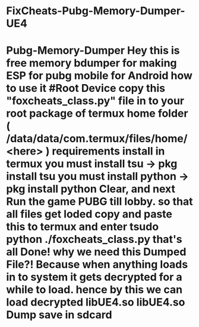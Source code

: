 # FixCheats-Pubg-Memory-Dumper-UE4
# Pubg-Memory-Dumper Hey this is free memory bdumper for making ESP for pubg mobile for Android  how to use it #Root Device copy this "foxcheats_class.py" file in to your root package of termux home folder ( /data/data/com.termux/files/home/&lt;here> )   requirements install in termux     you must install tsu -> pkg install tsu     you must install python -> pkg install python  Clear, and next Run the game PUBG till lobby.  so that all files get loded copy and paste this to termux and enter             tsudo python ./foxcheats_class.py  that's all Done!  why we need this Dumped File?!  Because when anything loads in to system it gets decrypted for a while to load. hence by this we can load decrypted libUE4.so   libUE4.so Dump save in sdcard
